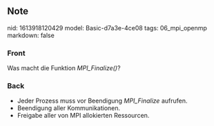 ## Note
nid: 1613918120429
model: Basic-d7a3e-4ce08
tags: 06_mpi_openmp
markdown: false

### Front
Was macht die Funktion <i>MPI_Finalize()</i>?

### Back
<div>
<div><ul>
<li>Jeder Prozess muss vor Beendigung <em>MPI_Finalize</em> aufrufen.</li>
<li>Beendigung aller Kommunikationen.</li>
<li>Freigabe aller von MPI allokierten Ressourcen.</li>
</ul>
</div></div>
